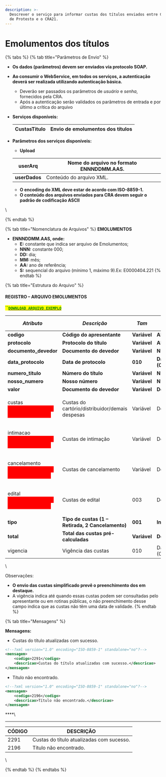 ```yaml
---
description: >-
  Descrever o serviço para informar custas dos títulos enviados entre Cartórios
  de Protesto e o CRA21.
---
```


# Emolumentos dos títulos

{% tabs %}
{% tab title="Parâmetros de Envio" %}
* **Os dados (parâmetros) devem ser enviados via protocolo SOAP.**
* **Ao consumir o WebService, em todos os serviços, a autenticação deverá ser realizada utilizando autenticação básica.**
  * Deverão ser passados os parâmetros de _usuário_ e _senha_, fornecidos pela CRA.
  * Após a autenticação serão validados os parâmetros de entrada e por último a crítica do arquivo
*   **Serviços disponíveis:**

    | **CustasTitulo** | Envio de emolumentos dos títulos |
    | ---------------- | -------------------------------- |
*   **Parâmetros dos serviços disponíveis:**

    * **Upload**

    | **userArq**   | Nome do arquivo no formato **ENNNDDMM.AAS.** |
    | ------------- | -------------------------------------------- |
    | **userDados** | Conteúdo do arquivo XML.                     |

    * **O encoding do XML deve estar de acordo com ISO-8859-1.**
    * **O conteúdo dos arquivos enviados para CRA devem seguir o padrão de codificação ASCII**

\

{% endtab %}

{% tab title="Nomenclatura de Arquivos" %}
**EMOLUMENTOS**&#x20;

* **ENNNDDMM.AAS, onde:**
  * **E:** constante que indica ser arquivo de Emolumentos;
  * **NNN:** constante 000;
  * **DD:** dia;
  * **MM:** mês;
  * **AA:** ano de referência;
  * **S:** sequencial do arquivo (mínimo 1, máximo 9).Ex: E0000404.221
{% endtab %}

{% tab title="Estrutura do Arquivo" %}
#### REGISTRO – ARQUIVO EMOLUMENTOS



<mark style="color:green;">**``**</mark>[<mark style="color:green;">**`DOWNLOAD ARQUIVO EXEMPLO`**</mark>](https://github.com/p21sistemas/manual-cra-21/blob/main/EXEMPLO\_CUSTAS\_TITULO.zip?raw=true)

| _**Atributo**_                                                                                                                     | _**Descrição**_                                   | _**Tam**_    | _**Tipo**_            | _**Casas Decimais**_ | _**Obrigatório**_ |
| ---------------------------------------------------------------------------------------------------------------------------------- | ------------------------------------------------- | ------------ | --------------------- | -------------------- | ----------------- |
| **codigo**                                                                                                                         | **Código do apresentante**                        | **Variável** | **Alfanumérico**      | **Nenhuma**          | **Sim**           |
| **protocolo**                                                                                                                      | **Protocolo do título**                           | **Variável** | **Alfanumérico**      | **Nenhuma**          | **Não**           |
| **documento\_devedor**                                                                                                             | **Documento do devedor**                          | **Variável** | **Numérico**          | **Nenhuma**          | **Não**           |
| **data\_protocolo**                                                                                                                | **Data de protocolo**                             | **010**      | **Data (01/01/2024)** | **Nenhuma**          | **Não**           |
| **numero\_titulo**                                                                                                                 | **Número do título**                              | **Variável** | **Numérico**          | **Nenhuma**          | **Não**           |
| **nosso\_numero**                                                                                                                  | **Nosso número**                                  | **Variável** | **Numérico**          | **Nenhuma**          | **Não**           |
| **valor**                                                                                                                          | **Documento do devedor**                          | **Variável** | **Decimal**           | **2**                | **Não**           |
| <p>custas<br><mark style="color:red;background-color:red;"><strong>(Uso somente para o Distrito Federal)</strong></mark></p>       | Custas do cartório/distribuidor/demais despesas   | Variável     | Decimal               | 2                    | Não               |
| <p>intimacao<br><mark style="color:red;background-color:red;"><strong>(Uso somente para o Distrito Federal)</strong></mark></p>    | Custas de intimação                               | Variável     | Decimal               |  2                   | Não               |
| <p>cancelamento<br><mark style="color:red;background-color:red;"><strong>(Uso somente para o Distrito Federal)</strong></mark></p> | Custas de cancelamento                            | Variável     | Decimal               |  2                   | Não               |
| <p>edital<br><mark style="color:red;background-color:red;"><strong>(Uso somente para o Distrito Federal)</strong></mark></p>       | Custas de edital                                  | 003          | Decimal               |  2                   | Não               |
| **tipo**                                                                                                                           | **Tipo de custas (1 – Retirada, 2 Cancelamento)** | **001**      | **Inteiro**           | **Nenhuma**          | **Não**           |
| **total**                                                                                                                          | **Total das custas pré-calculadas**               | **Variável** | **Decimal**           | **2**                | **Não**           |
| vigencia                                                                                                                           | Vigência das custas                               | 010          | Data (01/01/2024)     | Nenhuma              | N                 |

\


Observações:

* **O envio das custas simplificado prevê o preenchimento dos em destaque.**
* A vigência indica até quando essas custas podem ser consultadas pelo apresentante ou em rotinas públicas, o não preenchimento desse campo indica que as custas não têm uma data de validade.
{% endtab %}

{% tab title="Mensagens" %}


**Mensagens:**

* Custas do título atualizadas com sucesso.

```xml
<!--?xml version="1.0" encoding="ISO-8859-1" standalone="no"?-->
<mensagem>
    <codigo>2291</codigo>
    <descricao>Custas do título atualizadas com sucesso.</descricao>
</mensagem>
```



* Título não encontrado.



```xml
<!--?xml version="1.0" encoding="ISO-8859-1" standalone="no"?-->
<mensagem>
    <codigo>2196</codigo>
    <descricao>Título não encontrado.</descricao>
</mensagem>
```

****\
****

| **CÓDIGO** | **DESCRIÇÃO**                             |
| ---------- | ----------------------------------------- |
| 2291       | Custas do título atualizadas com sucesso. |
| 2196       | Título não encontrado.                    |

\

{% endtab %}
{% endtabs %}





&#x20;
